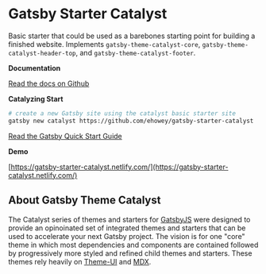 # Gatsby Starter Catalyst

Basic starter that could be used as a barebones starting point for building a finished website. Implements `gatsby-theme-catalyst-core`, `gatsby-theme-catalyst-header-top`, and `gatsby-theme-catalyst-footer`.

**Documentation**

[Read the docs on Github](https://github.com/ehowey/gatsby-theme-catalyst)

**Catalyzing Start**

```sh
# create a new Gatsby site using the catalyst basic starter site
gatsby new catalyst https://github.com/ehowey/gatsby-starter-catalyst
```

[Read the Gatsby Quick Start Guide](https://www.gatsbyjs.org/docs/quick-start)

**Demo**

[https://gatsby-starter-catalyst.netlify.com/](https://gatsby-starter-catalyst.netlify.com/)

## About Gatsby Theme Catalyst

The Catalyst series of themes and starters for [GatsbyJS](https://www.gatsbyjs.org/) were designed to provide an opinoinated set of integrated themes and starters that can be used to accelerate your next Gatsby project. The vision is for one "core" theme in which most dependencies and components are contained followed by progressively more styled and refined child themes and starters. These themes rely heavily on [Theme-UI](https://theme-ui.com/) and [MDX](https://mdxjs.com/getting-started/gatsby/).
